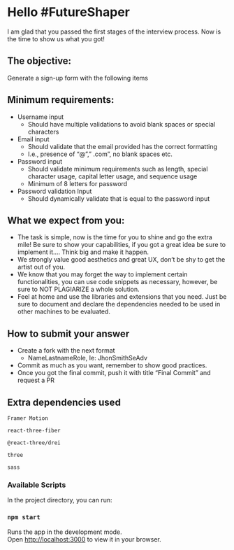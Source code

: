 # Hello #FutureShaper

I am glad that you passed the first stages of the interview process. Now is the time to show us what you got!

## The objective:

Generate a sign-up form with the following items

## Minimum requirements:

- Username input
  - Should have multiple validations to avoid blank spaces or special characters
- Email input
  - Should validate that the email provided has the correct formatting
  - I.e., presence of “@”,” .com”, no blank spaces etc.
- Password input
  - Should validate minimum requirements such as length, special character usage, capital letter usage, and sequence usage
  - Minimum of 8 letters for password
- Password validation Input
  - Should dynamically validate that is equal to the password input

## What we expect from you:

- The task is simple, now is the time for you to shine and go the extra mile! Be sure to show your capabilities, if you got a great idea be sure to implement it…. Think big and make it happen.
- We strongly value good aesthetics and great UX, don’t be shy to get the artist out of you.
- We know that you may forget the way to implement certain functionalities, you can use code snippets as necessary, however, be sure to NOT PLAGIARIZE a whole solution.
- Feel at home and use the libraries and extensions that you need. Just be sure to document and declare the dependencies needed to be used in other machines to be evaluated.

## How to submit your answer

- Create a fork with the next format
  - NameLastnameRole, Ie: JhonSmithSeAdv
- Commit as much as you want, remember to show good practices.
- Once you got the final commit, push it with title “Final Commit” and request a PR

## Extra dependencies used

`Framer Motion`

`react-three-fiber`

`@react-three/drei`

`three`

`sass`

### Available Scripts

In the project directory, you can run:

### `npm start`

Runs the app in the development mode.\
Open [http://localhost:3000](http://localhost:3000) to view it in your browser.
